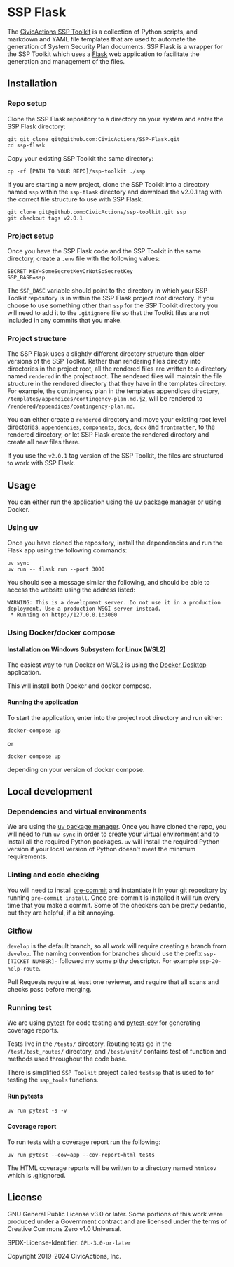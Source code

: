 # SSP Flask

The [CivicActions SSP Toolkit](https://github.com/Civicactions/ssp-toolkit) is a collection of Python
scripts, and markdown and YAML file templates that are used to automate the generation of System Security
Plan documents. SSP Flask is a wrapper for the SSP Toolkit which uses a
[Flask](https://flask.palletsprojects.com/en/stable/) web application to facilitate the generation and
management of the files.

## Installation

### Repo setup

Clone the SSP Flask repository to a directory on your system and enter the SSP Flask directory:

```shell
git git clone git@github.com:CivicActions/SSP-Flask.git
cd ssp-flask
```

Copy your existing SSP Toolkit the same directory:

```shell
cp -rf [PATH TO YOUR REPO]/ssp-toolkit ./ssp
```

If you are starting a new project, clone the SSP Toolkit into a directory named `ssp` within the `ssp-flask`
directory and download the v2.0.1 tag with the correct file structure to use with SSP Flask.

```shell
git clone git@github.com:CivicActions/ssp-toolkit.git ssp
git checkout tags v2.0.1
```

### Project setup

Once you have the SSP Flask code and the SSP Toolkit in the same directory, create a `.env` file with the
following values:

```dotenv
SECRET_KEY=SomeSecretKeyOrNotSoSecretKey
SSP_BASE=ssp
```

The `SSP_BASE` variable should point to the directory in which your SSP Toolkit repository is in within the SSP
Flask project root directory. If you choose to use something other than `ssp` for the SSP Toolkit directory
you will need to add it to the `.gitignore` file so that the Toolkit files are not included in any commits
that you make.

### Project structure

The SSP Flask uses a slightly different directory structure than older versions of the SSP Toolkit. Rather
than rendering files directly into directories in the project root, all the rendered files are written to a
directory named `rendered` in the project root. The rendered files will maintain the file structure in the
rendered directory that they have in the templates directory. For example, the contingency plan in the
templates appendices directory, `/templates/appendices/contingency-plan.md.j2`, will be rendered to
`/rendered/appendices/contingency-plan.md`.

You can either create a `rendered` directory and move your existing root level directories,
`appendencies`, `components`, `docs`, `docx` and `frontmatter`, to the rendered
directory, or let SSP Flask create the rendered directory and create all new files there.

If you use the `v2.0.1` tag version of the SSP Toolkit, the files are structured to work with SSP Flask.

## Usage

You can either run the application using the [uv package manager](https://docs.astral.sh/uv/)
or using Docker.

### Using uv

Once you have cloned the repository, install the dependencies and run the Flask
app using the following commands:

```shell
uv sync
uv run -- flask run --port 3000
```

You should see a message similar the following, and should be able to access
the website using the address listed:

```shell
WARNING: This is a development server. Do not use it in a production deployment. Use a production WSGI server instead.
 * Running on http://127.0.0.1:3000
```

### Using Docker/docker compose

#### Installation on Windows Subsystem for Linux (WSL2)

The easiest way to run Docker on WSL2 is using the
[Docker Desktop](https://www.docker.com/products/docker-desktop) application.

This will install both Docker and docker compose.

#### Running the application

To start the application, enter into the project root directory and run either:

```shell
docker-compose up
```

or

```shell
docker compose up
```

depending on your version of docker compose.

## Local development

### Dependencies and virtual environments

We are using the [uv package manager](https://docs.astral.sh/uv/getting-started/installation/). Once you have
cloned the repo, you will need to run `uv sync` in order to create your virtual environment and to install
all the required Python packages. `uv` will install the required Python version if your local version of
Python doesn't meet the minimum requirements.

### Linting and code checking

You will need to install [pre-commit](https://pre-commit.com/#install) and instantiate it in your git
repository by running `pre-commit install`. Once pre-commit is installed it will run every time that you make
a commit. Some of the checkers can be pretty pedantic, but they are helpful, if a bit annoying.

### Gitflow

`develop` is the default branch, so all work will require creating a branch from `develop`. The naming
convention for branches should use the prefix `ssp-[TICKET NUMBER]-` followed my some pithy descriptor. For example `ssp-20-help-route`.

Pull Requests require at least one reviewer, and require that all scans and checks pass before merging.

### Running test

We are using [pytest](https://docs.pytest.org/en/stable/) for code testing and
[pytest-cov](https://pytest-cov.readthedocs.io/en/latest/) for generating coverage reports.

Tests live in the `/tests/` directory. Routing tests go in the `/test/test_routes/` directory, and `/test/unit/` contains test of function and
methods used throughout the code base.

There is simplified `SSP Toolkit` project called `testssp` that is used to for testing
the `ssp_tools` functions.

#### Run pytests

```shell
uv run pytest -s -v
```

#### Coverage report

To run tests with a coverage report run the following:

```shell
uv run pytest --cov=app --cov-report=html tests
```

The HTML coverage reports will be written to a directory named `htmlcov` which is .gitignored.

## License

GNU General Public License v3.0 or later. Some portions of this work were produced under a Government contract and are licensed under the terms of Creative Commons Zero v1.0 Universal.

SPDX-License-Identifier: `GPL-3.0-or-later`

Copyright 2019-2024 CivicActions, Inc.

